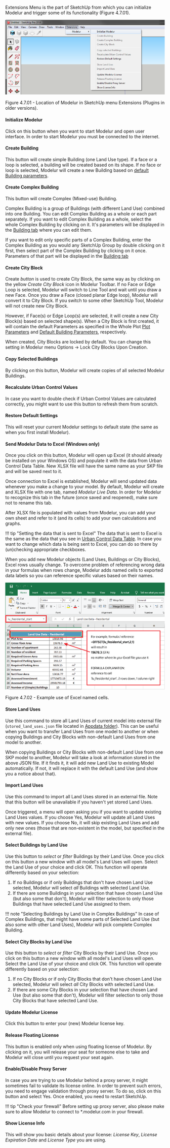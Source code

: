 Extensions Menu is the part of SketchUp from which you can initialize Modelur and trigger some of its functionality (Figure 4.7.01).

![Modelur_menu entry](../img/modelur_plugins_menu.png)

<figcaption>Figure 4.7.01 - Location of Modelur in SketchUp menu Extensions (Plugins in older versions).</figcaption>

#### Initialize Modelur ####
Click on this button when you want to start Modelur and open user interface. In order to start Modelur you must be connected to the internet.

#### Create Building ####
This button will create simple Building (one Land Use type). If a face or a loop is selected, a building will be created based on its shape. If no face or loop is selected, Modelur will create a new Building based on [default Building parameters](../whole_plot#default-building-parameters).

#### Create Complex Building ####
This button will create Complex (Mixed-use) Building.

Complex Building is a group of Buildings (with different Land Use) combined into one Building. You can edit Complex Building as a whole or each part separately. If you want to edit Complex Building as a whole, select the whole Complex Building by clicking on it. It's parameters will be displayed in the [Building tab](../building) where you can edit them.

If you want to edit only specific parts of a Complex Building, enter the Complex Building as you would any SketchUp Group by double clicking on it first, then select part of the Complex Building by clicking on it once. Parameters of that part will be displayed in the [Building tab](../building) 

#### Create City Block ####

Create _button_ is used to create City Block, the same way as by clicking on the yellow _Create City Block_ icon in Modelur Toolbar. If no Face or Edge Loop is selected, Modelur will switch to Line Tool and wait until you draw a new Face. Once you draw a Face (closed planar Edge loop), Modelur will convert it to City Block. If you switch to some other SketchUp Tool, Modelur will not create new City Block.

However, if Face(s) or Edge Loop(s) are selected, it will create a new City Block(s) based on selected shape(s). When a City Block is first created, it will contain the default Parameters as specified in the Whole Plot [Plot Parameters](../whole_plot/#plot-parameters) and [Default Building Parameters](../whole_plot/#default-building-parameters), respectively.

When created, City Blocks are locked by default. You can change this setting in Modelur menu Options → Lock City Blocks Upon Creation.

#### Copy Selected Buildings ####

By clicking on this button, Modelur will create copies of all selected Modelur Buildings.

#### Recalculate Urban Control Values ####

In case you want to double check if Urban Control Values are calculated correctly, you might want to use this button to refresh them from scratch.

#### Restore Default Settings ####

This will reset your current Modelur settings to default state (the same as when you first install Modelur).

#### Send Modelur Data to Excel (Windows only) ####

Once you click on this button, Modelur will open up Excel (it should already be
installed on your Windows OS) and populate it with the data from Urban Control
Data Table. New XLSX file will have the same name as your SKP file and will be
saved next to it.

Once connection to Excel is established, Modelur will send updated data whenever
you make a change to your model. By default, Modelur will create and XLSX file
with one tab, named _Modelur Live Data_. In order for Modelur to recognize this
tab in the future (once saved and reopened), make sure not to rename this tab.

After XLSX file is populated with values from Modelur, you can add your own sheet
and refer to it (and its cells) to add your own calculations and graphs.

!!! tip "Setting the data that is sent to Excel"
The data that is sent to Excel is the same as the data that you see in [Urban
Control Data Table](../menu/#tools). In case you want to change which data 
is being sent to Excel, you can do so there by (un)checking appropriate checkboxes.

When you add new Modelur objects (Land Uses, Buildings or City Blocks), Excel rows usually
change. To overcome problem of referencing wrong data in your formulas when rows change,
Modelur adds named cells to exported data labels so you can reference specific values based
on their names.

![Modelur_menu entry](../img/excel_named_cells.png)

<figcaption>Figure 4.7.02 - Example use of Excel named cells.</figcaption>

#### Store Land Uses ####

Use this command to store all Land Uses of current model into external file 
(`stored_land_uses.json` file located in [Appdata folder](../../getting-started/#modelur-location)).
This can be useful when you want to transfer 
Land Uses from one model to another or when copying Buildings and City Blocks with 
non-default Land Uses from one model to another.

When copying Buildings or City Blocks with non-default Land Use from one SKP model to 
another, Modelur will take a look at information stored in the above JSON file. If it 
finds it, it will add new Land Use to existing Model automatically. If not, it will 
replace it with the default Land Use (and show you a notice about that).  

#### Import Land Uses ####

Use this command to import all Land Uses stored in an external file. Note that this 
button will be unavailable if you haven't yet stored Land Uses.

Once triggered, a menu will open asking you if you want to update existing Land 
Uses values. If you choose Yes, Modelur will update all Land Uses with new 
values. If you choose No, it will skip existing Land Uses and add only new ones 
(those that are non-existent in the model, but specified in the external file).

#### Select Buildings by Land Use ####

Use this button to _select_ or _filter_ Buildings by their Land Use. Once you 
click on this button a new window with all model's Land Uses will open. Select 
the Land Use of your choice and click OK. This function will operate differently 
based on your selection:

1. If no Buildings or if only Buildings that don't have chosen Land Use 
selected, Modelur will select _all_ Buildings with selected Land Use.
1. If there are some Buildings in your selection that have chosen Land Use 
(but also some that don't), Modelur will filter selection to only those 
Buildings that have selected Land Use assigned to them.

!!! note "Selecting Buildings by Land Use in Complex Buildings"
    In case of Complex Buildings, that might have some parts of Selected 
    Land Use (but also some with other Land Uses), Modelur will pick 
    complete Complex Building.
    
#### Select City Blocks by Land Use ####

Use this button to _select_ or _filter_ City Blocks by their Land Use. 
Once you click on this button a new window with all model's Land Uses 
will open. Select the Land Use of your choice and click OK. This function 
will operate differently based on your selection:

1. If no City Blocks or if only City Blocks that don't have chosen Land 
Use selected, Modelur will select _all_ City Blocks with selected Land Use.
1. If there are some City Blocks in your selection that have chosen 
Land Use (but also some that don't), Modelur will filter selection to 
only those City Blocks that have selected Land Use.

#### Update Modelur License ####

Click this button to enter your (new) Modelur license key.

#### Release Floating License ####

This button is enabled only when using floating license of Modelur. 
By clicking on it, you will release your seat for someone else to take 
and Modelur will close until you request your seat again.

#### Enable/Disable Proxy Server ####

In case you are trying to use Modelur behind a proxy server, it might 
sometimes fail to validate its license online. In order to prevent such 
errors, you need to engage validation through proxy server. To do so, 
click on this button and select Yes. Once enabled, you need to restart SketchUp.

!!! tip "Check your firewall"
    Before setting up proxy server, also please make sure to allow 
    Modelur to connect to *.modelur.com in your firewall.
    
#### Show License Info ####

This will show you basic details about your license: _License Key_, _License 
Expiration Date_ and _License Type_ you are using.
